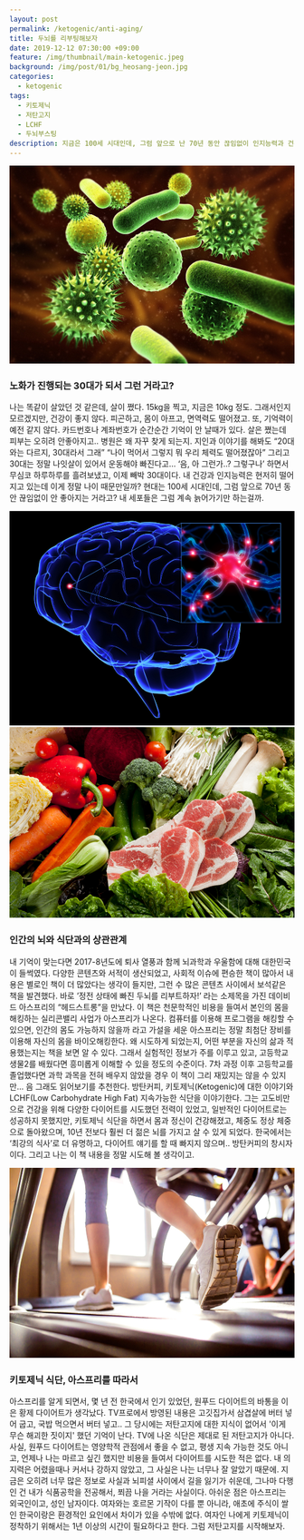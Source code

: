 ```yaml
---
layout: post
permalink: /ketogenic/anti-aging/
title: 두뇌를 리부팅해보자
date: 2019-12-12 07:30:00 +09:00
feature: /img/thumbnail/main-ketogenic.jpeg
background: /img/post/01/bg_heosang-jeon.jpg
categories:
  - ketogenic
tags:
  - 키토제닉
  - 저탄고지
  - LCHF
  - 두뇌부스팅
description: 지금은 100세 시대인데, 그럼 앞으로 난 70년 동안 끊임없이 인지능력과 건강은 안 좋아지기만 하는걸까? 정전 상태에 빠진 두뇌를 리부트할 수 있다는 책. 내가 직접해봐야겠다.
---
```


![세포이미지](/img/post/01/cell.jpg)

### 노화가 진행되는 30대가 되서 그런 거라고?

나는 똑같이 살았던 것 같은데, 살이 쪘다. 15kg을 찍고, 지금은 10kg 정도. 그래서인지 모르겠지만, 건강이 좋지 않다. 피곤하고, 몸이 아프고, 면역력도 떨어졌고. 또, 기억력이 예전 같지 않다. 카드번호나 계좌번호가 순간순간 기억이 안 날때가 있다. 살은 쪘는데 피부는 오히려 안좋아지고.. 병원은 왜 자꾸 찾게 되는지. 지인과 이야기를 해봐도 “20대와는 다르지, 30대라서 그래” “나이 먹어서 그렇지 뭐 우리 체력도 떨어졌잖아” 그리고 30대는 정말 나잇살이 있어서 운동해야 빠진다고… ‘음, 아 그런가..? 그렇구나’ 하면서 무심코 하루하루를 흘려보냈고, 이제 빼박 30대이다. 내 건강과 인지능력은 현저히 떨어지고 있는데 이게 정말 나이 때문만일까? 현대는 100세 시대인데, 그럼 앞으로 70년 동안 끊임없이 안 좋아지는 거라고? 내 세포들은 그럼 계속 늙어가기만 하는걸까.



![뇌이미지](/img/post/01/keto-brain.jpg) ![야채](/img/post/01/keto-vegetable.jpg)

### 인간의 뇌와 식단과의 상관관계

내 기억이 맞는다면 2017-8년도에 퇴사 열풍과 함께 뇌과학과 우울함에 대해 대한민국이 들썩였다. 다양한 콘텐츠와 서적이 생산되었고, 사회적 이슈에 편승한 책이 많아서 내용은 별로인 책이 더 많았다는 생각이 들지만, 그런 수 많은 콘텐츠 사이에서 보석같은 책을 발견했다. 바로 ’정전 상태에 빠진 두뇌를 리부트하자!’ 라는 소제목을 가진 데이비드 아스프리의 “헤드스트롱”을 만났다. 이 책은 천문학적인 비용을 들여서 본인의 몸을 해킹하는 실리콘밸리 사업가 아스프리가 나온다. 컴퓨터를 이용해 프로그램을 해킹할 수 있으면, 인간의 몸도 가능하지 않을까 라고 가설을 세운 아스프리는 정말 최첨단 장비를 이용해 자신의 몸을 바이오해킹한다. 왜 시도하게 되었는지, 어떤 부분을 자신의 삶과 적용했는지는 책을 보면 알 수 있다. 그래서 실험적인 정보가 주를 이루고 있고, 고등학교 생물2를 배웠다면 흥미롭게 이해할 수 있을 정도의 수준이다. 7차 과정 이후 고등학교를 졸업했다면 과학 과목을 전혀 배우지 않았을 경우 이 책이 그리 재밌지는 않을 수 있지만... 음 그래도 읽어보기를 추천한다. 방탄커피, 키토제닉(Ketogenic)에 대한 이야기와 LCHF(Low Carbohydrate High Fat) 지속가능한 식단을 이야기한다. 그는 고도비만으로 건강을 위해 다양한 다이어트를 시도했던 전력이 있었고, 일반적인 다이어트로는 성공하지 못했지만, 키토제닉 식단을 하면서 몸과 정신이 건강해졌고, 체중도 정상 체중으로 돌아왔으며, 10년 전보다 훨씬 더 젊은 뇌를 가지고 살 수 있게 되었다. 한국에서는 ‘최강의 식사’로 더 유명하고, 다이어트 얘기를 할 때 빠지지 않으며.. 방탄커피의 창시자이다. 그리고 나는 이 책 내용을 정말 시도해 볼 생각이고.



![운동하기](/img/post/01/keto-health.jpg)

### 키토제닉 식단, 아스프리를 따라서

아스프리를 알게 되면서, 몇 년 전 한국에서 인기 있었던, 원푸드 다이어트의 바통을 이은 황제 다이어트가 생각났다. TV프로에서 방영된 내용은 고깃집가서 삼겹살에 버터 넣어 굽고, 국밥 먹으면서 버터 넣고.. 그 당시에는 저탄고지에 대한 지식이 없어서 '이게 무슨 해괴한 짓이지' 했던 기억이 난다. TV에 나온 식단은 제대로 된 저탄고지가 아니다. 사실, 원푸드 다이어트는 영양학적 관점에서 좋을 수 없고, 평생 지속 가능한 것도 아니고, 언제나 나는 마르고 싶긴 했지만 비용을 들여서 다이어트를 시도한 적은 없다. 내 의지력은 어렸을때나 커서나 강하지 않았고, 그 사실은 나는 너무나 잘 알았기 때문에. 지금은 오히려 너무 많은 정보로 사실과 뇌피셜 사이에서 길을 잃기가 쉬운데, 그나마 다행인 건 내가 식품공학을 전공해서, 쬐끔 나을 거라는 사실이다. 아쉬운 점은 아스프리는 외국인이고, 성인 남자이다. 여자와는 호르몬 기작이 다를 뿐 아니라, 애초에 주식이 쌀인 한국이랑은 환경적인 요인에서 차이가 있을 수밖에 없다. 여자인 나에게 키토제닉이 정착하기 위해서는 1년 이상의 시간이 필요하다고 한다. 그럼 저탄고지를 시작해보자. 